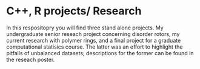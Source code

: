 # C++, R projects/ Research

In this respositopry you will find three stand alone projects. My undergraduate senior reseach project concerning disorder rotors, my current research with polymer rings, and a final project for a graduate computational statisics course. The latter was an effort to highlight the pitfalls of unbalanced datasets; descriptions for the former can be found in the reseach poster. 
